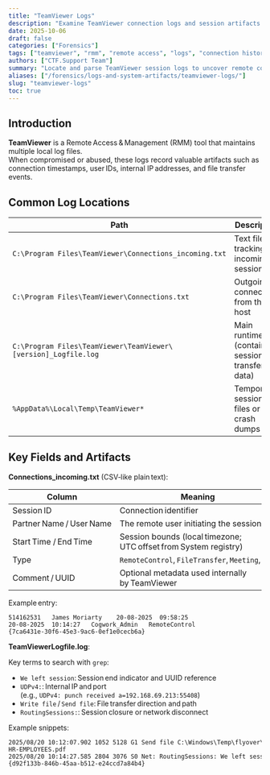 ```yaml
---
title: "TeamViewer Logs"
description: "Examine TeamViewer connection logs and session artifacts to identify remote access activity and file transfers."
date: 2025-10-06
draft: false
categories: ["Forensics"]
tags: ["teamviewer", "rmm", "remote access", "logs", "connection history"]
authors: ["CTF.Support Team"]
summary: "Locate and parse TeamViewer session logs to uncover remote connections, file transfers, and potential data exfiltration events."
aliases: ["/forensics/logs-and-system-artifacts/teamviewer-logs/"]
slug: "teamviewer-logs"
toc: true
---
```


## Introduction

**TeamViewer** is a Remote Access & Management (RMM) tool that maintains multiple local log files.  
When compromised or abused, these logs record valuable artifacts such as connection timestamps, user IDs, internal IP addresses, and file transfer events.

## Common Log Locations

| Path                                                           | Description                                           |
|----------------------------------------------------------------|-------------------------------------------------------|
| `C:\Program Files\TeamViewer\Connections_incoming.txt`         | Text file tracking incoming sessions                  |
| `C:\Program Files\TeamViewer\Connections.txt`                  | Outgoing connections from the host                    |
| `C:\Program Files\TeamViewer\TeamViewer\[version]_Logfile.log` | Main runtime log (contains session and transfer data) |
| `%AppData%\Local\Temp\TeamViewer*`                             | Temporary session files or crash dumps                |

## Key Fields and Artifacts

**Connections_incoming.txt** (CSV‑like plain text):

| Column                   | Meaning                                                          |
|--------------------------|------------------------------------------------------------------|
| Session ID               | Connection identifier                                            |
| Partner Name / User Name | The remote user initiating the session                           |
| Start Time / End Time    | Session bounds (local timezone; UTC offset from System registry) |
| Type                     | `RemoteControl`, `FileTransfer`, `Meeting`, etc.                 |
| Comment / UUID           | Optional metadata used internally by TeamViewer                  |

Example entry:

```text
514162531   James Moriarty    20‑08‑2025  09:58:25   20‑08‑2025  10:14:27   Cogwork_Admin   RemoteControl   {7ca6431e‑30f6‑45e3‑9ac6‑0ef1e0cecb6a}
```

**TeamViewerLogfile.log**:

Key terms to search with `grep`:

- `We left session`: Session end indicator and UUID reference  
- `UDPv4:`: Internal IP and port (e.g., `UDPv4: punch received a=192.168.69.213:55408`)  
- `Write file` / `Send file`: File transfer direction and path  
- `RoutingSessions:`: Session closure or network disconnect  

Example snippets:

```text
2025/08/20 10:12:07.902 1052 5128 G1 Send file C:\Windows\Temp\flyover\COG-HR-EMPLOYEES.pdf
2025/08/20 10:14:27.585 2804 3076 S0 Net: RoutingSessions: We left session, SLID=2, SessionUUID={d92f133b‑846b‑45aa‑b512‑e24ccd7a84b4}
```
